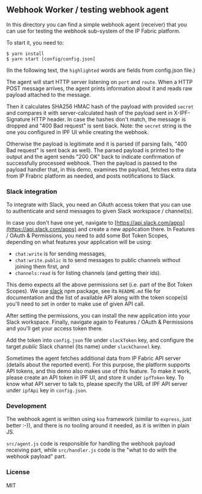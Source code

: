 ## Webhook Worker / testing webhook agent

In this directory you can find a simple webhook agent (receiver) that you can use for testing the webhook sub-system
of the IP Fabric platform.

To start it, you need to:
```
$ yarn install
$ yarn start [config/config.json]
```

(In the following text, the `highlighted` words are fields from config.json file.)

The agent will start HTTP server listening on `port` and `route`. When a HTTP POST message
arrives, the agent prints information about it and reads raw payload attached to the message.

Then it calculates SHA256 HMAC hash of the payload with provided `secret` and compares it with
server-calculated hash of the payload sent in X-IPF-Signature HTTP header. In case the hashes
don't match, the message is dropped and "400 Bad request" is sent back. Note: the `secret` string
is the one you configured in IPF UI while creating the webhook.

Otherwise the payload is legitimate and it is parsed (if parsing fails, "400 Bad request" is sent
back as well). The parsed payload is printed to the output and the agent sends "200 OK" back
to indicate confirmation of successfully processed webhook. Then the payload is passed to the
payload handler that, in this demo, examines the payload, fetches extra data from IP Frabric platform
as needed, and posts notifications to Slack.

### Slack integration

To integrate with Slack, you need an OAuth access token that you can use to authenticate
and send messages to given Slack workspace / channel(s).

In case you don't have one yet, navigate to [https://api.slack.com/apps](https://api.slack.com/apps)
and create a new application there. In Features / OAuth & Permissions, you need to add some Bot
Token Scopes, depending on what features your application will be using:
* `chat:write` is for sending messages,
* `chat:write.public` is to send messages to public channels without joining them first, and
* `channels:read` is for listing channels (and getting their ids).

This demo expects all the above permissions set (i.e. part of the Bot Token Scopes). We use
[slack](https://github.com/smallwins/slack) npm package, see its `README.md` file for documentation
and the list of available API along with the token scope(s) you'll need to set in order to
make use of given API call.

After setting the permissions, you can install the new application into your Slack workspace.
Finally, navigate again to Features / OAuth & Permissions and you'll get your access token there.

Add the token into `config.json` file under `slackToken` key, and configure the target *public*
Slack channel (its name) under `slackChannel` key.

Sometimes the agent fetches additional data from IP Fabric API server (details about the reported
event). For this purpose, the platform supports API tokens, and this demo also makes use
of this feature. To make it work, please create an API token in IPF UI, and store it
under `ipfToken` key. To know what API server to talk to, please specify the URL of IPF API server
under `ipfApi` key in `config.json`.

### Development

The webhook agent is written using `koa` framework (similar to `express`, just better :-)),
and there is no tooling around it needed, as it is written in plain JS.

`src/agent.js` code is responsible for handling the webhook payload receiving part,
while `src/handler.js` code is the "what to do with the webhook payload" part.

### License

MIT
